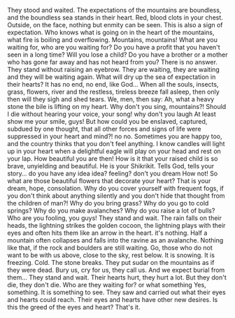 They stood and waited. 
The expectations of the mountains are boundless, and the boundless sea stands in their heart. Red, blood clots in your chest. 
Outside, on the face, nothing but enmity can be seen.
This is also a sign of expectation. 
Who knows what is going on in the heart of the mountains, what fire is boiling and overflowing.
Mountains, mountains! 
What are you waiting for, who are you waiting for? 
Do you have a profit that you haven't seen in a long time? 
Will you lose a child? 
Do you have a brother or a mother who has gone far away and has not heard from you? 
There is no answer. 
They stand without raising an eyebrow. 
They are waiting, they are waiting and they will be waiting again. 
What will dry up the sea of ​​expectation in their hearts? 
It has no end, no end, like God...
When all the souls, insects, grass, flowers, river and the restless, tireless breeze fall asleep, then only then will they sigh and shed tears. 
We, men, then say: Ah, what a heavy stone the bile is lifting on my heart.
Why don't you sing, mountains?! 
Should I die without hearing your voice, your song! 
why don't you laugh 
At least show me your smile, guys! 
But how could you be enslaved, captured, subdued by one thought, that all other forces and signs of life were suppressed in your heart and mind?! 
no no. Sometimes you are happy too, and the country thinks that you don't feel anything. 
I know candles will light up in your heart when a delightful eagle will play on your head and rest on your lap. 
How beautiful you are then! 
How is it that your raised child is so brave, unyielding and beautiful. 
He is your Shikrikit. Tells God, tells your story…
do you have any idea idea? feeling? 
don't you dream 
How not! 
So what are those beautiful flowers that decorate your heart? 
That is your dream, hope, consolation. 
Why do you cover yourself with frequent fogs, if you don't think about anything silently and you don't hide that thought from the children of man?! 
Why do you bring grass? 
Why do you go to cold springs? 
Why do you make avalanches? 
Why do you raise a lot of bulls? 
Who are you fooling, you guys!
They stand and wait. 
The rain falls on their heads, the lightning strikes the golden cocoon, the lightning plays with their eyes and often hits them like an arrow in the heart. 
it's nothing. 
Half a mountain often collapses and falls into the ravine as an avalanche. 
Nothing like that, if the rock and boulders are still waiting. 
Go, those who do not want to be with us above, close to the sky, rest below.
It is snowing. 
It is freezing. 
Cold. 
The stone breaks. 
They put sudar on the mountains as if they were dead. 
Bury us, cry for us, they call us.
And we expect burial from them...
They stand and wait. 
Their hearts hurt, they hurt a lot. 
But they don't die, they don't die.
Who are they waiting for? 
or what something Yes, something. 
It is something to see. 
They saw and carried out what their eyes and hearts could reach. 
Their eyes and hearts have other new desires. 
Is this the greed of the eyes and heart? 
That's it.
